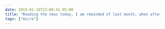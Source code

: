 ```yaml
---
date: 2019-01-16T13:09:41-05:00
title: "Reading the news today, I am reminded of last month, when after finishing the fantastic “Believed” podcast, I angrily covered up John Engler’s signature on my diploma with a sticky note. It’s still there."
tags: ["micro"]
---
```

